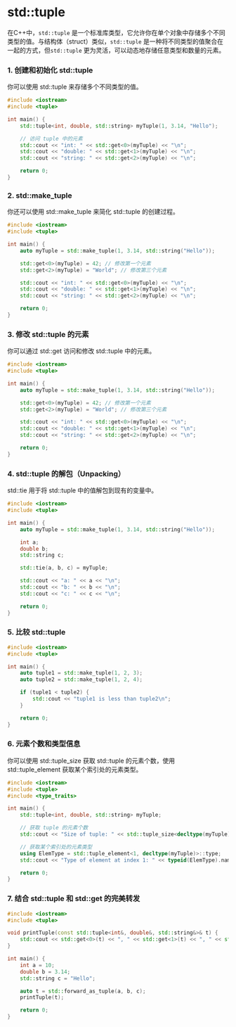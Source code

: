 # std::tuple
在C++中，`std::tuple` 是一个标准库类型，它允许你在单个对象中存储多个不同类型的值。与结构体（struct）类似，`std::tuple` 是一种将不同类型的值聚合在一起的方式，但`std::tuple` 更为灵活，可以动态地存储任意类型和数量的元素。
### 1. 创建和初始化 std::tuple
你可以使用 std::tuple 来存储多个不同类型的值。
```c++
#include <iostream>
#include <tuple>

int main() {
    std::tuple<int, double, std::string> myTuple(1, 3.14, "Hello");

    // 访问 tuple 中的元素
    std::cout << "int: " << std::get<0>(myTuple) << "\n";
    std::cout << "double: " << std::get<1>(myTuple) << "\n";
    std::cout << "string: " << std::get<2>(myTuple) << "\n";

    return 0;
}
```
### 2. std::make_tuple
你还可以使用 std::make_tuple 来简化 std::tuple 的创建过程。
```c++
#include <iostream>
#include <tuple>

int main() {
    auto myTuple = std::make_tuple(1, 3.14, std::string("Hello"));

    std::get<0>(myTuple) = 42; // 修改第一个元素
    std::get<2>(myTuple) = "World"; // 修改第三个元素

    std::cout << "int: " << std::get<0>(myTuple) << "\n";
    std::cout << "double: " << std::get<1>(myTuple) << "\n";
    std::cout << "string: " << std::get<2>(myTuple) << "\n";

    return 0;
}
```
### 3. 修改 std::tuple 的元素
你可以通过 std::get 访问和修改 std::tuple 中的元素。
```c++
#include <iostream>
#include <tuple>

int main() {
    auto myTuple = std::make_tuple(1, 3.14, std::string("Hello"));

    std::get<0>(myTuple) = 42; // 修改第一个元素
    std::get<2>(myTuple) = "World"; // 修改第三个元素

    std::cout << "int: " << std::get<0>(myTuple) << "\n";
    std::cout << "double: " << std::get<1>(myTuple) << "\n";
    std::cout << "string: " << std::get<2>(myTuple) << "\n";

    return 0;
}
```
### 4. std::tuple 的解包（Unpacking）
std::tie 用于将 std::tuple 中的值解包到现有的变量中。
```c++
#include <iostream>
#include <tuple>

int main() {
    auto myTuple = std::make_tuple(1, 3.14, std::string("Hello"));

    int a;
    double b;
    std::string c;

    std::tie(a, b, c) = myTuple;

    std::cout << "a: " << a << "\n";
    std::cout << "b: " << b << "\n";
    std::cout << "c: " << c << "\n";

    return 0;
}
```
### 5. 比较 std::tuple
```c++
#include <iostream>
#include <tuple>

int main() {
    auto tuple1 = std::make_tuple(1, 2, 3);
    auto tuple2 = std::make_tuple(1, 2, 4);

    if (tuple1 < tuple2) {
        std::cout << "tuple1 is less than tuple2\n";
    }

    return 0;
}
```
### 6. 元素个数和类型信息
你可以使用 std::tuple_size 获取 std::tuple 的元素个数，使用 std::tuple_element 获取某个索引处的元素类型。
```c++
#include <iostream>
#include <tuple>
#include <type_traits>

int main() {
    std::tuple<int, double, std::string> myTuple;

    // 获取 tuple 的元素个数
    std::cout << "Size of tuple: " << std::tuple_size<decltype(myTuple)>::value << "\n";

    // 获取某个索引处的元素类型
    using ElemType = std::tuple_element<1, decltype(myTuple)>::type;
    std::cout << "Type of element at index 1: " << typeid(ElemType).name() << "\n";

    return 0;
}
```
### 7. 结合 std::tuple 和 std::get 的完美转发
```c++
#include <iostream>
#include <tuple>

void printTuple(const std::tuple<int&, double&, std::string&>& t) {
    std::cout << std::get<0>(t) << ", " << std::get<1>(t) << ", " << std::get<2>(t) << "\n";
}

int main() {
    int a = 10;
    double b = 3.14;
    std::string c = "Hello";

    auto t = std::forward_as_tuple(a, b, c);
    printTuple(t);

    return 0;
}
```